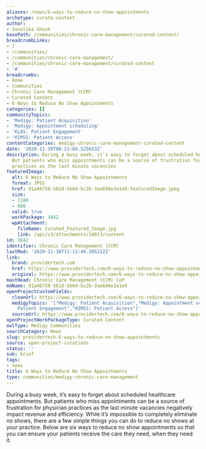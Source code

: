 ```yaml
---
aliases: /news/6-ways-to-reduce-no-show-appointments
archetype: curate-content
author:
- Sonalika Ghosh
basePath: /communities/chronic-care-management/curated-content/
breadcrumbLinks:
- /
- /communities/
- /communities/chronic-care-management/
- /communities/chronic-care-management/curated-content
- '#'
breadcrumbs:
- Home
- Communities
- Chronic Care Management (CCM)
- Curated Content
- 6 Ways to Reduce No Show Appointments
categories: []
communityTopics:
- 'Medigy: Patient Acquisition'
- 'Medigy: Appointment scheduling'
- 'KLAS: Patient Engagement'
- 'HIMSS: Patient Access'
contentCategories: medigy-chronic-care-management-curated-content
date: '2020-11-30T08:21:04.525653Z'
description: During a busy week, it’s easy to forget about scheduled healthcare appointments.
  But patients who miss appointments can be a source of frustration for physician
  practices as the last minute vacancies
featuredImage:
  alt: 6 Ways to Reduce No Show Appointments
  format: JPEG
  href: 91a46750-561d-5b0d-bc2b-3ae696e3a1e9-featuredImage.jpeg
  size:
  - 1180
  - 600
  valid: true
  workPackage: 3842
  wpAttachment:
    fileName: Curated_Featured_Image.jpg
    link: /api/v3/attachments/10013/content
id: 3842
identifier: Chronic Care Management (CCM)
lastMod: '2020-11-30T11:12:40.305212Z'
link:
  brand: providertech.com
  href: https://www.providertech.com/6-ways-to-reduce-no-show-appointments/
  original: https://www.providertech.com/6-ways-to-reduce-no-show-appointments/
mastHead: Chronic Care Management (CCM) CoP
mdName: 91a46750-561d-5b0d-bc2b-3ae696e3a1e9
openProjectCustomFields:
  cleanUrl: https://www.providertech.com/6-ways-to-reduce-no-show-appointments/
  medigyTopics: '["Medigy: Patient Acquisition","Medigy: Appointment scheduling","KLAS:
    Patient Engagement","HIMSS: Patient Access"]'
  sourceUrl: https://www.providertech.com/6-ways-to-reduce-no-show-appointments/
openProjectWorkPackageType: Curated Content
owlType: Medigy Communities
searchCategory: News
slug: providertech-6-ways-to-reduce-no-show-appointments
source: open-project-curations
status: ''
sub: brief
tags:
- news
title: 6 Ways to Reduce No Show Appointments
type: communities/medigy-chronic-care-management
---
```


<p>During a busy week, it’s easy to forget about scheduled healthcare appointments. But patients who miss appointments can be a source of frustration for physician practices as the last minute vacancies negatively impact revenue and efficiency. While it’s impossible to completely eliminate no shows, there are a few simple things you can do to reduce no shows at your practice. Below are six ways to reduce no show appointments so that you can ensure your patients receive the care they need, when they need it.&nbsp;</p>